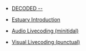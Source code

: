 <!-- estuary/_sidebar.md -->

- [DECODED --](/)

- [Estuary Introduction](/estuary/)

- [Audio Livecoding (minitidal)](/minitidal/)

- [Visual Livecoding (punctual)](/punctual/)

